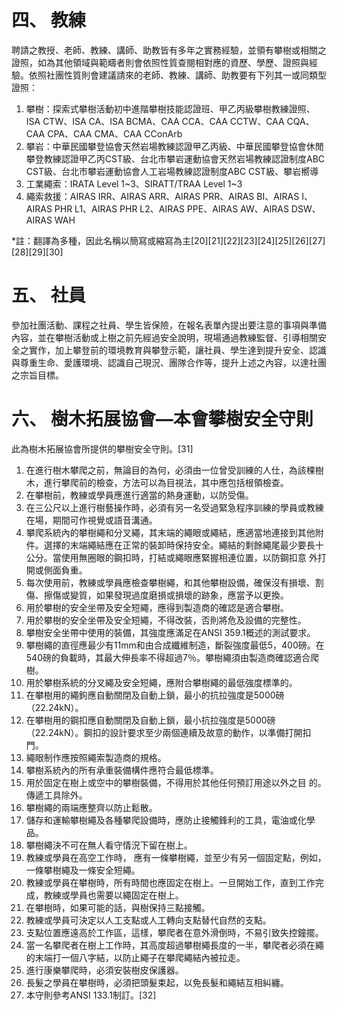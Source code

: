 # 四、 教練
聘請之教授、老師、教練、講師、助教皆有多年之實務經驗，並領有攀樹或相關之證照，如為其他領域與範疇者則會依照性質查閱相對應的資歷、學歷、證照與經驗。依照社團性質則會建議請來的老師、教練、講師、助教要有下列其一或同類型證照：

1. 攀樹：探索式攀樹活動初中進階攀樹技能認證班、甲乙丙級攀樹教練證照、ISA CTW、ISA CA、ISA BCMA、CAA CCA、CAA CCTW、CAA CQA、CAA CPA、CAA CMA、CAA CConArb
2. 攀岩：中華民國攀登協會天然岩場教練認證甲乙丙級、中華民國攀登協會休閒攀登教練認證甲乙丙CST級、台北市攀岩運動協會天然岩場教練認證制度ABC CST級、台北市攀岩運動協會人工岩場教練認證制度ABC CST級、攀岩嚮導
3. 工業繩索：IRATA Level 1~3、SIRATT/TRAA Level 1~3
4. 繩索救援：AIRAS IRR、AIRAS  ARR、AIRAS  PRR、AIRAS  BI、AIRAS  I、AIRAS  PHR L1、AIRAS  PHR L2、AIRAS PPE、AIRAS AW、AIRAS DSW、AIRAS WAH

*註：翻譯為多種，因此名稱以簡寫或縮寫為主[20][21][22][23][24][25][26][27][28][29][30]

# 五、 社員
參加社團活動、課程之社員、學生皆保險，在報名表單內提出要注意的事項與準備內容，並在攀樹活動或上樹之前先經過安全說明，現場通過教練監督、引導相關安全之實作，加上攀登前的環境教育與攀登示範，讓社員、學生達到提升安全、認識與尊重生命、愛護環境、認識自己現況、團隊合作等，提升上述之內容，以達社團之宗旨目標。

# 六、 樹木拓展協會—本會攀樹安全守則
此為樹木拓展協會所提供的攀樹安全守則。[31]

1. 在進行樹木攀爬之前，無論目的為何，必須由一位曾受訓練的人仕，為該棵樹木，進行攀爬前的檢查，方法可以為目視法，其中應包括根領檢查。
2. 在攀樹前，教練或學員應進行適當的熱身運動，以防受傷。
3. 在三公尺以上進行樹藝操作時，必須有另一名受過緊急程序訓練的學員或教練在場，期間可作視覺或語音溝通。
4. 攀爬系統內的攀樹繩和分叉繩，其末端的繩眼或繩結，應適當地連接到其他附件。選擇的末端繩結應在正常的裝卸時保持安全。繩結的剩餘繩尾最少要長十公分。當使用無圈眼的鋼扣時，打結或繩眼應緊握相連位置，以防鋼扣意 外打開或側面負重。
5. 每次使用前，教練或學員應檢查攀樹繩，和其他攀樹設備，確保沒有損壞、割傷、擦傷或變質，如果發現過度磨損或損壞的跡象，應當予以更換。
6. 用於攀樹的安全坐帶及安全短繩，應得到製造商的確認是適合攀樹。
7. 用於攀樹的安全坐帶及安全短繩，不得改裝，否則將危及設備的完整性。
8. 攀樹安全坐帶中使用的裝備，其強度應滿足在ANSI 359.1概述的測試要求。
9. 攀樹繩的直徑應最少有11mm和由合成纖維制造，斷裂強度最低5，400磅。在 540磅的負載時，其最大伸長率不得超過7％。攀樹繩須由製造商確認適合爬樹。
10. 用於攀樹系統的分叉繩及安全短繩，應附合攀樹繩的最低強度標準的。
11. 在攀樹用的繩鉤應自動關閉及自動上鎖，最小的抗拉強度是5000磅（22.24kN）。
12. 在攀樹用的鋼扣應自動關閉及自動上鎖，最小抗拉強度是5000磅（22.24kN）。鋼扣的設計要求至少兩個連續及故意的動作，以準備打開扣門。
13. 繩眼制作應按照繩索製造商的規格。
14. 攀樹系統內的所有承重裝備構件應符合最低標準。
15. 用於固定在樹上或空中的攀樹裝備，不得用於其他任何預訂用途以外之目 的。傳遞工具除外。
16. 攀樹繩的兩端應整齊以防止鬆散。
17. 儲存和運輸攀樹繩及各種攀爬設備時，應防止接觸鋒利的工具，電油或化學品。
18. 攀樹繩決不可在無人看守情況下留在樹上。
19. 教練或學員在高空工作時， 應有一條攀樹繩，並至少有另一個固定點，例如，一條攀樹繩及一條安全短繩。
20. 教練或學員在攀樹時，所有時間也應固定在樹上。一旦開始工作，直到工作完成，教練或學員也需要以繩固定在樹上。
21. 在攀樹時，如果可能的話，與樹保持三點接觸。
22. 教練或學員可決定以人工支點或人工轉向支點替代自然的支點。
23. 支點位置應遠高於工作區，這樣，攀爬者在意外滑倒時，不易引致失控鐘擺。
24. 當一名攀爬者在樹上工作時，其高度超過攀樹繩長度的一半，攀爬者必須在繩的末端打一個八字結，以防止繩子在攀爬繩結內被拉走。
25. 進行康樂攀爬時，必須安裝樹皮保護器。
26. 長髮之學員在攀樹時，必須把頭髮束起，以免長髮和繩結互相糾纏。
27. 本守則參考ANSI 133.1制訂。[32]
